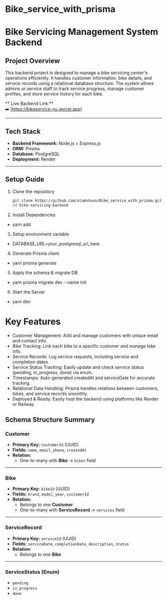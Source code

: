 # Bike_service_with_prisma
#  Bike Servicing Management System Backend

## Project Overview

This backend project is designed to manage a bike servicing center's operations efficiently. It handles customer information, bike details, and service records using a relational database structure. The system allows admins or service staff to track service progress, manage customer profiles, and store service history for each bike.

** Live Backend Link:**  
➡️ [https://bikeservice-nu.vercel.app]

---

##  Tech Stack

- **Backend Framework:** Node.js + Express.js  
- **ORM:** Prisma  
- **Database:** PostgreSQL  
- **Deployment:** Render  

---

##  Setup Guide

1. Clone the repository
   ```bash
   git clone https://github.com/alamshuvo/Bike_service_with_prisma.git
   cd bike-servicing-backend

2. Install Dependencies
 - yarn add 

3. Setup environment variable
- DATABASE_URL=your_postgresql_url_here

4. Generate Prisma client
- yarn prisma generate

5. Apply the schema & migrate DB
- yarn prisma migrate dev --name init

6. Start the Server
- yarn dev

# Key Features

- Customer Management: Add and manage customers with unique email and contact info.
- Bike Tracking: Link each bike to a specific customer and manage bike info.
- Service Records: Log service requests, including service and completion dates.
- Service Status Tracking: Easily update and check service status (pending, in_progress, done) via enum.
- Timestamps: Auto-generated createdAt and serviceDate for accurate tracking.
- Relational Data Handling: Prisma handles relations between customers, bikes, and service records smoothly.
- Deployed & Ready: Easily host the backend using platforms like Render or Railway.

##  Schema Structure Summary

###  Customer

- **Primary Key:** `customerId` (UUID)  
- **Fields:** `name`, `email`, `phone`, `createdAt`  
- **Relation:**  
  - One-to-many with **Bike** → `bikes` field  

---

###  Bike

- **Primary Key:** `bikeId` (UUID)  
- **Fields:** `brand`, `model`, `year`, `customerId`  
- **Relation:**  
  - Belongs to one **Customer**  
  - One-to-many with **ServiceRecord** → `services` field  

---

### ServiceRecord

- **Primary Key:** `serviceId` (UUID)  
- **Fields:** `serviceDate`, `completionDate`, `description`, `status`  
- **Relation:**  
  - Belongs to one **Bike**

---

### ServiceStatus (Enum)

- `pending`  
- `in_progress`  
- `done`
